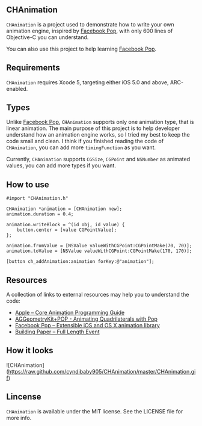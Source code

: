 ## CHAnimation ##

`CHAnimation` is a project used to demonstrate how to write your own animation engine, inspired by [Facebook Pop](https://github.com/facebook/pop), with only 600 lines of Objective-C you can understand.

You can also use this project to help learning [Facebook Pop](https://github.com/facebook/pop). 



## Requirements ##

`CHAnimation` requires Xcode 5, targeting either iOS 5.0 and above, ARC-enabled.



## Types ##

Unlike [Facebook Pop](https://github.com/facebook/pop),  `CHAnimation` supports only one animation type, that is linear animation. The main purpose of this project is to help developer understand how an animation engine works, so I tried my best to keep the code small and clean. I think if you finished reading the code of `CHAnimation`, you can add more `timingFunction` as you want.

Currently, `CHAnimation` supports `CGSize`, `CGPoint` and `NSNumber` as animated values, you can add more types if you want.



## How to use ##


    #import "CHAnimation.h"

    CHAnimation *animation = [CHAnimation new];
    animation.duration = 0.4;
    
    animation.writeBlock = ^(id obj, id value) {
        button.center = [value CGPointValue];
    };

    animation.fromValue = [NSValue valueWithCGPoint:CGPointMake(70, 70)];
    animation.toValue = [NSValue valueWithCGPoint:CGPointMake(170, 170)];
    
    [button ch_addAnimation:animation forKey:@"animation"]; 


    

## Resources ##

A collection of links to external resources may help you to understand the code:

* [Apple – Core Animation Programming Guide](https://developer.apple.com/library/mac/documentation/Cocoa/Conceptual/CoreAnimation_guide/Introduction/Introduction.html)
* [AGGeometryKit+POP - Animating Quadrilaterals with Pop](https://github.com/hfossli/aggeometrykit-pop)
* [Facebook Pop – Extensible iOS and OS X animation library](https://github.com/facebook/pop)
* [Building Paper – Full Length Event](https://www.youtube.com/watch?v=OiY1cheLpmI)




## How it looks ##
![CHAnimation] (https://raw.github.com/cyndibaby905/CHAnimation/master/CHAnimation.gif)


## Lincense ##

`CHAnimation` is available under the MIT license. See the LICENSE file for more info.

